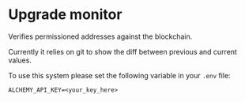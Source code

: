 # Upgrade monitor

Verifies permissioned addresses against the blockchain.

Currently it relies on git to show the diff between previous and current values.

To use this system please set the following variable in your `.env` file:

```
ALCHEMY_API_KEY=<your_key_here>
```
